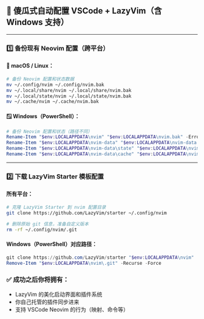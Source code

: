 ## 🧠 傻瓜式自动配置 VSCode + LazyVim（含 Windows 支持）

---

### 1️⃣ 备份现有 Neovim 配置（跨平台）

#### 🐧 macOS / Linux：

```bash
# 备份 Neovim 配置和状态数据
mv ~/.config/nvim ~/.config/nvim.bak
mv ~/.local/share/nvim ~/.local/share/nvim.bak
mv ~/.local/state/nvim ~/.local/state/nvim.bak
mv ~/.cache/nvim ~/.cache/nvim.bak
```

#### 🪟 Windows（PowerShell）：

```powershell
# 备份 Neovim 配置和状态（路径不同）
Rename-Item "$env:LOCALAPPDATA\nvim" "$env:LOCALAPPDATA\nvim.bak" -ErrorAction SilentlyContinue
Rename-Item "$env:LOCALAPPDATA\nvim-data" "$env:LOCALAPPDATA\nvim-data.bak" -ErrorAction SilentlyContinue
Rename-Item "$env:LOCALAPPDATA\nvim-data\state" "$env:LOCALAPPDATA\nvim-data\state.bak" -ErrorAction SilentlyContinue
Rename-Item "$env:LOCALAPPDATA\nvim-data\cache" "$env:LOCALAPPDATA\nvim-data\cache.bak" -ErrorAction SilentlyContinue
```

---

### 2️⃣ 下载 LazyVim Starter 模板配置

#### 所有平台：

```bash
# 克隆 LazyVim Starter 到 nvim 配置目录
git clone https://github.com/LazyVim/starter ~/.config/nvim

# 删除原始 git 信息，准备自定义版本
rm -rf ~/.config/nvim/.git
```

#### Windows（PowerShell）对应路径：

```powershell
git clone https://github.com/LazyVim/starter "$env:LOCALAPPDATA\nvim"
Remove-Item "$env:LOCALAPPDATA\nvim\.git" -Recurse -Force
```
### ✅ 成功之后你将拥有：

* LazyVim 的美化启动界面和插件系统
* 你自己托管的插件同步进来
* 支持 VSCode Neovim 的行为（映射、命令等）


